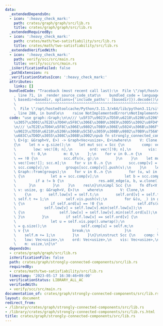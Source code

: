 ```yaml
---
data:
  _extendedDependsOn:
  - icon: ':heavy_check_mark:'
    path: crates/graph/graph/src/lib.rs
    title: crates/graph/graph/src/lib.rs
  _extendedRequiredBy:
  - icon: ':heavy_check_mark:'
    path: crates/math/two-satisfiability/src/lib.rs
    title: crates/math/two-satisfiability/src/lib.rs
  _extendedVerifiedWith:
  - icon: ':heavy_check_mark:'
    path: verify/scc/src/main.rs
    title: verify/scc/src/main.rs
  _isVerificationFailed: false
  _pathExtension: rs
  _verificationStatusIcon: ':heavy_check_mark:'
  attributes:
    links: []
  bundledCode: "Traceback (most recent call last):\n  File \"/opt/hostedtoolcache/Python/3.11.3/x64/lib/python3.11/site-packages/onlinejudge_verify/documentation/build.py\"\
    , line 71, in _render_source_code_stat\n    bundled_code = language.bundle(stat.path,\
    \ basedir=basedir, options={'include_paths': [basedir]}).decode()\n          \
    \         ^^^^^^^^^^^^^^^^^^^^^^^^^^^^^^^^^^^^^^^^^^^^^^^^^^^^^^^^^^^^^^^^^^^^^^^^^^^^^^^^^\n\
    \  File \"/opt/hostedtoolcache/Python/3.11.3/x64/lib/python3.11/site-packages/onlinejudge_verify/languages/rust.py\"\
    , line 288, in bundle\n    raise NotImplementedError\nNotImplementedError\n"
  code: "use graph::Graph;\n\n/// \u5F37\u9023\u7D50\u6210\u5206\u5206\u89E3\u3092\
    \u3057\u3001\u7E2E\u7D04\u5F8C\u306E\u30B0\u30E9\u30D5\u3092\u8FD4\u3059\u3002\
    \n/// \u7E2E\u7D04\u5F8C\u306E\u9802\u70B9\u306E\u5024\u306B\u306F\u3001\u5F37\
    \u9023\u7D50\u6210\u5206\u306B\u5C5E\u3059\u308B\u9802\u70B9\u756A\u53F7\u304C\
    \u683C\u7D0D\u3055\u308C\u308B\u3002\npub fn strongly_connected_components<V,\
    \ E>(g: &Graph<V, E>) -> Graph<Vec<usize>, E>\nwhere\n    V: Clone,\n    E: Clone,\n\
    {\n    let n = g.size();\n    let mut scc = Scc {\n        comp: vec![0; n],\n\
    \        low: vec![0; n],\n        ord: vec![!0; n],\n        vis: vec![],\n \
    \       t: 0,\n        m: 0,\n    };\n    for v in 0..n {\n        if scc.ord[v]\
    \ == !0 {\n            scc.dfs(v, g);\n        }\n    }\n    let mut groups =\
    \ vec![vec![]; scc.m];\n    for v in 0..n {\n        scc.comp[v] = scc.m - 1 -\
    \ scc.comp[v];\n        groups[scc.comp[v]].push(v);\n    }\n    let mut res =\
    \ Graph::from(groups);\n    for v in 0..n {\n        for (u, w) in g.out_edges(v)\
    \ {\n            let a = scc.comp[v];\n            let b = scc.comp[*u];\n   \
    \         if a != b {\n                res.add_edge(a, b, w.clone());\n      \
    \      }\n        }\n    }\n    res\n}\n\nimpl Scc {\n    fn dfs<V, E>(&mut self,\
    \ v: usize, g: &Graph<V, E>)\n    where\n        V: Clone,\n        E: Clone,\n\
    \    {\n        self.low[v] = self.t;\n        self.ord[v] = self.t;\n       \
    \ self.t += 1;\n        self.vis.push(v);\n        for &(u, _) in g.out_edges(v)\
    \ {\n            if self.ord[u] == !0 {\n                self.dfs(u, g);\n   \
    \             self.low[v] = self.low[v].min(self.low[u]);\n            } else\
    \ {\n                self.low[v] = self.low[v].min(self.ord[u]);\n           \
    \ }\n        }\n        if self.low[v] == self.ord[v] {\n            loop {\n\
    \                let u = self.vis.pop().unwrap();\n                self.ord[u]\
    \ = g.size();\n                self.comp[u] = self.m;\n                if u ==\
    \ v {\n                    break;\n                }\n            }\n        \
    \    self.m += 1;\n        }\n    }\n}\n\nstruct Scc {\n    comp: Vec<usize>,\n\
    \    low: Vec<usize>,\n    ord: Vec<usize>,\n    vis: Vec<usize>,\n    t: usize,\n\
    \    m: usize,\n}\n"
  dependsOn:
  - crates/graph/graph/src/lib.rs
  isVerificationFile: false
  path: crates/graph/strongly-connected-components/src/lib.rs
  requiredBy:
  - crates/math/two-satisfiability/src/lib.rs
  timestamp: '2023-05-17 16:30:46+09:00'
  verificationStatus: LIBRARY_ALL_AC
  verifiedWith:
  - verify/scc/src/main.rs
documentation_of: crates/graph/strongly-connected-components/src/lib.rs
layout: document
redirect_from:
- /library/crates/graph/strongly-connected-components/src/lib.rs
- /library/crates/graph/strongly-connected-components/src/lib.rs.html
title: crates/graph/strongly-connected-components/src/lib.rs
---
```

